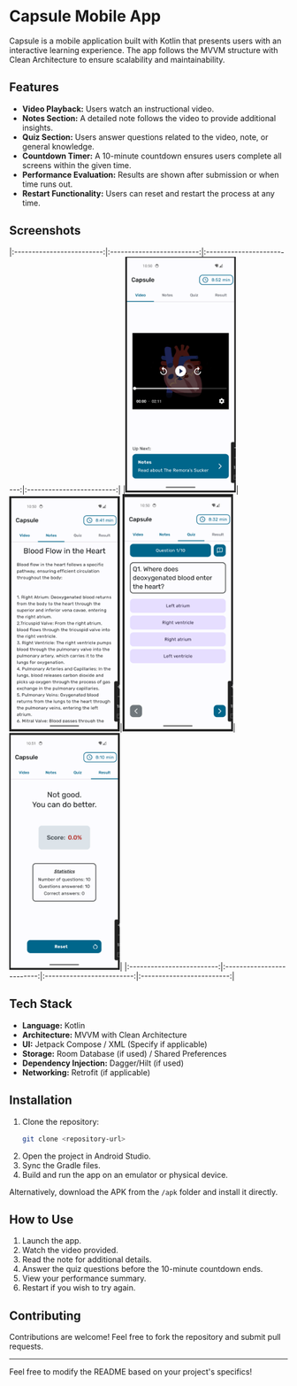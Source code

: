 # Capsule Mobile App

Capsule is a mobile application built with Kotlin that presents users with an interactive learning experience. The app follows the MVVM structure with Clean Architecture to ensure scalability and maintainability.

## Features

- **Video Playback:** Users watch an instructional video.
- **Notes Section:** A detailed note follows the video to provide additional insights.
- **Quiz Section:** Users answer questions related to the video, note, or general knowledge.
- **Countdown Timer:** A 10-minute countdown ensures users complete all screens within the given time.
- **Performance Evaluation:** Results are shown after submission or when time runs out.
- **Restart Functionality:** Users can reset and restart the process at any time.

## Screenshots

|:-------------------------:|:-------------------------:|:-------------------------:|:-------------------------:|
|<img src="screenshots/video_screen.png" width="200">|<img src="screenshots/notes_screen.png" width="200">|<img src="screenshots/quiz_screen.png" width="200">|<img src="screenshots/result_screen.png" width="200">|
|:-------------------------:|:-------------------------:|:-------------------------:|:-------------------------:|

## Tech Stack

- **Language:** Kotlin
- **Architecture:** MVVM with Clean Architecture
- **UI:** Jetpack Compose / XML (Specify if applicable)
- **Storage:** Room Database (if used) / Shared Preferences
- **Dependency Injection:** Dagger/Hilt (if used)
- **Networking:** Retrofit (if applicable)

## Installation

1. Clone the repository:
   ```bash
   git clone <repository-url>
   ```
2. Open the project in Android Studio.
3. Sync the Gradle files.
4. Build and run the app on an emulator or physical device.

Alternatively, download the APK from the `/apk` folder and install it directly.

## How to Use

1. Launch the app.
2. Watch the video provided.
3. Read the note for additional details.
4. Answer the quiz questions before the 10-minute countdown ends.
5. View your performance summary.
6. Restart if you wish to try again.

## Contributing

Contributions are welcome! Feel free to fork the repository and submit pull requests.

---

Feel free to modify the README based on your project's specifics!

